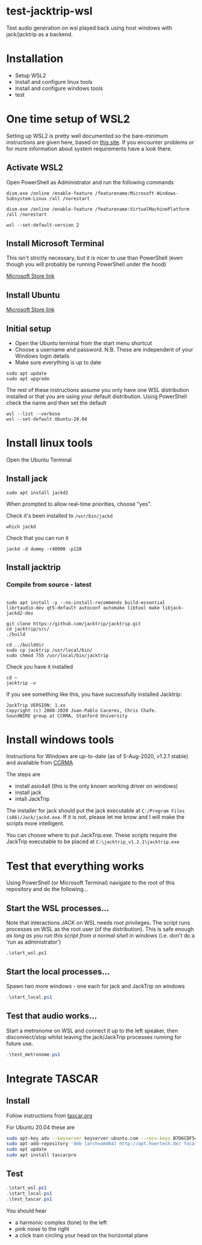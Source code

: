 # test-jacktrip-wsl
Test audio generation on wsl played back using host windows with jack/jacktrip as a backend.

# Installation

- Setup WSL2
- Install and configure linux tools
- Install and configure windows tools
- test




# One time setup of WSL2

Setting up WSL2 is pretty well documented so the bare-minimum instructions are given here, based on [this site](https://www.omgubuntu.co.uk/how-to-install-wsl2-on-windows-10).  If you encounter problems or for more information about system requirements have a look there.

## Activate WSL2
Open PowerShell as Administrator and run the following commands

```
dism.exe /online /enable-feature /featurename:Microsoft-Windows-Subsystem-Linux /all /norestart
```

```
dism.exe /online /enable-feature /featurename:VirtualMachinePlatform /all /norestart
```

```
wsl --set-default-version 2
```

## Install Microsoft Terminal

This isn't strictly necessary, but it is nicer to use than PowerShell (even though you will probably be running PowerShell under the hood)

[Microsoft Store link](https://www.microsoft.com/en-gb/p/windows-terminal/9n0dx20hk701)


## Install Ubuntu

[Microsoft Store link](https://www.microsoft.com/en-gb/p/ubuntu-2004-lts/9n6svws3rx71)


## Initial setup

- Open the Ubuntu terminal from the start menu shortcut
- Choose a username and password. N.B. These are independent of your Windows login details
- Make sure everything is up to date

```
sudo apt update
sudo apt upgrade
```

The rest of these instructions assume you only have one WSL distribution installed or that you are using your default distribution.
Using PowerShell check the name and then set the default
```
wsl --list --verbose
wsl --set-default Ubuntu-20.04
```

# Install linux tools

Open the Ubuntu Terminal

## Install jack
```
sudo apt install jackd2
```
When prompted to allow real-time priorities, choose "yes".

Check it's been installed to `/usr/bin/jackd`
```
which jackd
```

Check that you can run it
```
jackd -d dummy -r48000 -p128
```


## Install jacktrip


### Compile from source - latest
```

sudo apt install -y --no-install-recommends build-essential librtaudio-dev qt5-default autoconf automake libtool make libjack-jackd2-dev

git clone https://github.com/jacktrip/jacktrip.git
cd jacktrip/src/
./build
```

```
cd ../builddir
sudo cp jacktrip /usr/local/bin/
sudo chmod 755 /usr/local/bin/jacktrip
```

Check you have it installed
```
cd ~
jacktrip -v
```
If you see something like this, you have successfully installed Jacktrip:
```
JackTrip VERSION: 1.xx
Copyright (c) 2008-2020 Juan-Pablo Caceres, Chris Chafe.
SoundWIRE group at CCRMA, Stanford University
```


# Install windows tools

Instructions for Windows are up-to-date (as of 5-Aug-2020, v1.2.1 stable) and available from [CCRMA](https://ccrma.stanford.edu/software/jacktrip/windows/index.html)

The steps are

- install asio4all (this is the only known working driver on windows)
- install jack
- intall JackTrip

The installer for jack should put the jack executable at `C:/Program Files (x86)/Jack/jackd.exe`. If it is not, please let me know and I will make the scripts more intelligent.

You can choose where to put JackTrip.exe. These scripts require the JackTrip executable to be placed at `C:\jacktrip_v1.2.1\jacktrip.exe`

# Test that everything works

Using PowerShell (or Microsoft Terminal) navigate to the root of this repository and do the following...

## Start the WSL processes...

Note that interactions JACK on WSL needs root privileges. The script runs processes on WSL as the root user (of the distribution). This is safe enough *as long as you run this script from a normal shell in windows* (i.e. don't do a 'run as administrator')

```
.\start_wsl.ps1
```

## Start the local processes...

Spawn two more windows - one each for jack and JackTrip on windows

```PowerShell
.\start_local.ps1
```

## Test that audio works...

Start a metronome on WSL and connect it up to the left speaker, then disconnect/stop whilst leaving the jack/JackTrip processes running for future use.

```PowerShell
.\test_metronome.ps1
```

# Integrate TASCAR

## Install
Follow instructions from [tascar.org](http://www.tascar.org/install.html)

For Ubuntu 20.04 these are

```bash
sudo apt-key adv --keyserver keyserver.ubuntu.com --recv-keys B7D6CDF547DA4ABD
sudo apt-add-repository 'deb [arch=amd64] http://apt.hoertech.de/ focal universe'
sudo apt update
sudo apt install tascarpro
```

## Test

```PowerShell
.\start_wsl.ps1
.\start_local.ps1
.\test_tascar.ps1
```

You should hear

- a harmonic complex (tone) to the left
- pink noise to the right
- a click train circling your head on the horizontal plane
